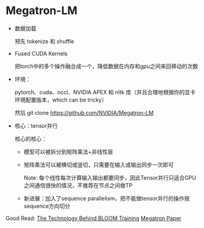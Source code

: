 # Megatron-LM
- 数据加载
    
    预先 tokenize 和 shuffle

- Fused CUDA Kernels

    把torch中的多个操作融合成一个，降低数据在内存和gpu之间来回移动的次数

- 环境：

    pytorch、cuda、nccl、NVIDIA APEX 和 nltk 库（并且合理地根据你的显卡环境配置版本，which can be tricky）

    然后 git clone https://github.com/NVIDIA/Megatron-LM

- 核心：tensor并行

    核心的核心：

    - 模型可以被拆分到矩阵乘法+非线性层

    - 矩阵乘法可以被横切或竖切，只需要在输入或输出同步一次即可

        Note: 每个线性每次计算输入输出都要同步，因此Tensor并行只适合GPU之间通信很快的情况，不推荐在节点之间做TP

    * 新进展：加入了sequence parallelism，把不能做tensor并行的操作按sequence方向切分


Good Read:
[The Technology Behind BLOOM Training](https://huggingface.co/blog/bloom-megatron-deepspeed)
[Megatron Paper](https://arxiv.org/abs/2104.04473)